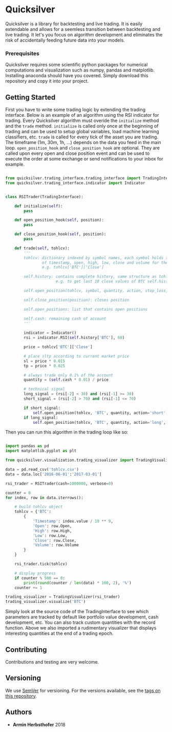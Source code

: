 # Quicksilver

Quicksilver is a library for backtesting and live trading. It is easily extendable and allows for a seemless transition between backtesting and live trading.
It let's you focus on algorithm development and eliminates the risk of accidentally feeding future data into your models.

### Prerequisites

Quicksilver requires some scientific python packages for numerical computations and visualization such as numpy, pandas and matplotlib.
Installing anaconda should have you covered. Simply download this repository and copy it into your project.

## Getting Started

First you have to write some trading logic by extending the trading interface.
Below is an example of an algorithm using the RSI indicator for trading.
Every Quicksilver algorithm must overide the ```initialize``` method and the ```trade``` method. ```initialize``` is called only once at the beginning of trading and can be used to setup global variables, load machine learning
classifiers, etc. ```trade``` is called for every tick of the asset you are trading. The timeframe (1m, 30m, 1h, ...) depends on the data you feed in the main loop.
```open_position_hook``` and ```close_position_hook``` are optional. They are called upon every open and close position event and can be used to execute the order at some exchange or send notifications to your inbox for example.

```python

from quicksilver.trading_interface.trading_interface import TradingInterface
from quicksilver.trading_interface.indicator import Indicator


class RSITrader(TradingInterface):

    def initialize(self):
        pass

    def open_position_hook(self, position):
        pass

    def close_position_hook(self, position):
        pass

    def trade(self, tohlcv):
        '''
        tohlcv: dictionary indexed by symbol names, each symbol holds the current value
                of timestamp, open, high, low, close and volume for the current timestep
                e.g. tohlcv['BTC']['Close']

        self.history: contains complete history, same structure as tohlcv
                      e.g. to get last 10 close values of BTC self.history['BTC']['Close'][-10:]

        self.open_position(tohlcv, symbol, quantity, action, stop_loss, take_profit): opens position

        self.close_position(position): closes position

        self.open_positions: list that contains open positions

        self.cash: remaining cash of account
        '''
        
        indicator = Indicator()
        rsi = indicator.RSI(self.history['BTC'], 60)

        price = tohlcv['BTC']['Close']

        # place sltp according to current market price
        sl = price * 0.015
        tp = price * 0.025

        # always trade only 0.1% of the account
        quantity = (self.cash * 0.01) / price

        # technical signal
        long_signal = (rsi[-2] < 30) and (rsi[-1] >= 30)
        short_signal = (rsi[-2] > 70) and (rsi[-1] <= 70)

        if short_signal:
            self.open_position(tohlcv, 'BTC', quantity, action='short', stop_loss=price+sl, take_profit=price-tp)
        if long_signal:
            self.open_position(tohlcv, 'BTC', quantity, action='long', stop_loss=price-sl, take_profit=price+tp)

```

Then you can run this algorithm in the trading loop like so:

```python

import pandas as pd
import matplotlib.pyplot as plt

from quicksilver.visualization.trading_visualizer import TradingVisualizer

data = pd.read_csv('tohlcv.csv')
data = data.loc['2016-06-01':'2017-03-01']

rsi_trader = RSITrader(cash=1000000, verbose=0)

counter = 0
for index, row in data.iterrows():

    # build tohlcv object
    tohlcv = {'BTC':
        {
            'Timestamp': index.value / 10 ** 9,
            'Open': row.Open,
            'High': row.High,
            'Low': row.Low,
            'Close': row.Close,
            'Volume': row.Volume
        }
    }

    rsi_trader.tick(tohlcv)

    # display progress
    if counter % 500 == 0:
        print(round(counter / len(data) * 100, 2), '%')
    counter += 1

trading_visualizer = TradingVisualizer(rsi_trader)
trading_visualizer.visualize('BTC')

```

Simply look at the source code of the TradingInterface to see which parameters are tracked by default like portfolio value development, cash development, etc.
You can also track custom quantities with the record function. Above we also imported a rudimentary visualizer that displays interesting quantities at the end of a trading epoch.

## Contributing

Contributions and testing are very welcome.

## Versioning

We use [SemVer](http://semver.org/) for versioning. For the versions available, see the [tags on this repository](https://github.com/your/project/tags). 

## Authors

* **Armin Herbsthofer** 2018
